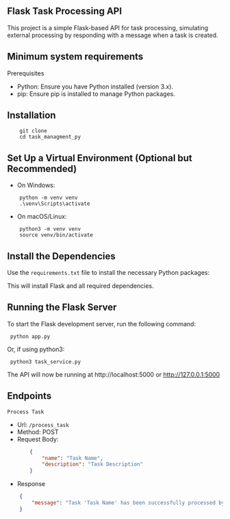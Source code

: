 ## Flask Task Processing API

This project is a simple Flask-based API for task processing, simulating external processing by responding with a message when a task is created.

## Minimum system requirements
Prerequisites
- Python: Ensure you have Python installed (version 3.x).
- pip: Ensure pip is installed to manage Python packages.

## Installation
```
    git clone 
    cd task_managment_py
```

## Set Up a Virtual Environment (Optional but Recommended)

- On Windows:
```
    python -m venv venv
    .\venv\Scripts\activate
```

- On macOS/Linux:

```
    python3 -m venv venv
    source venv/bin/activate
```

##  Install the Dependencies

Use the `requirements.txt` file to install the necessary Python packages:

This will install Flask and all required dependencies.


## Running the Flask Server
 To start the Flask development server, run the following command:
 ```
  python app.py
 ```

Or, if using python3:

```
 python3 task_service.py
```

The API will now be running at http://localhost:5000 or   http://127.0.0.1:5000


## Endpoints
    Process Task
 - Url: `/process_task`
 - Method: POST
 - Request Body:
    ```json
        {
            "name": "Task Name",
            "description": "Task Description"
        }
    ```
- Response

```json
    {
        "message": "Task 'Task Name' has been successfully processed by Python."
    }
```